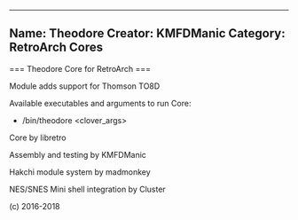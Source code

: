 -----------------------
Name: Theodore 
Creator: KMFDManic
Category: RetroArch Cores
-----------------------
=== Theodore Core for RetroArch ===

Module adds support for Thomson TO8D

Available executables and arguments to run Core:
- /bin/theodore <rom> <clover_args>

Core by libretro

Assembly and testing by KMFDManic

Hakchi module system by madmonkey

NES/SNES Mini shell integration by Cluster

(c) 2016-2018
